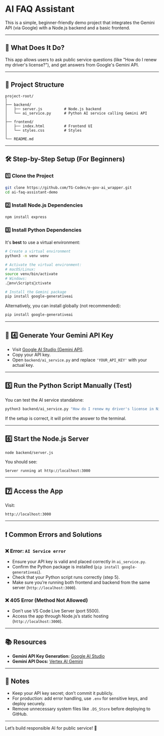# AI FAQ Assistant

This is a simple, beginner-friendly demo project that integrates the Gemini API (via Google) with a Node.js backend and a basic frontend.

---

## 🚀 What Does It Do?

This app allows users to ask public service questions (like "How do I renew my driver's license?"), and get answers from Google's Gemini API.

---

## 📁 Project Structure

```
project-root/
│
├── backend/
│   ├── server.js          # Node.js backend
│   └── ai_service.py      # Python AI service calling Gemini API
│
├── frontend/
│   ├── index.html         # Frontend UI
│   └── styles.css         # Styles
│
└── README.md
```

---

## 🛠️ Step-by-Step Setup (For Beginners)

### 1️⃣ Clone the Project

```bash
git clone https://github.com/TG-Codes/e-gov-ai_wrapper.git
cd ai-faq-assistant-demo
```

### 2️⃣ Install Node.js Dependencies

```bash
npm install express
```

### 3️⃣ Install Python Dependencies

It's **best** to use a virtual environment:

```bash
# Create a virtual environment
python3 -m venv venv

# Activate the virtual environment:
# macOS/Linux:
source venv/bin/activate
# Windows:
.env\Scriptsctivate

# Install the Gemini package
pip install google-generativeai
```

Alternatively, you can install globally (not recommended):
```bash
pip install google-generativeai
```

---

## 🔑 4️⃣ Generate Your Gemini API Key

- Visit [Google AI Studio (Gemini API)](https://makersuite.google.com/app/apikey).
- Copy your API key.
- Open `backend/ai_service.py` and replace `'YOUR_API_KEY'` with your actual key.

---

## 5️⃣ Run the Python Script Manually (Test)

You can test the AI service standalone:

```bash
python3 backend/ai_service.py "How do I renew my driver's license in Nigeria?"
```

If the setup is correct, it will print the answer to the terminal.

---

## 6️⃣ Start the Node.js Server

```bash
node backend/server.js
```

You should see:
```
Server running at http://localhost:3000
```

---

## 7️⃣ Access the App

Visit:
```
http://localhost:3000
```

---

## ❗ Common Errors and Solutions

### ❌ Error: `AI Service error`
- Ensure your API key is valid and placed correctly in `ai_service.py`.
- Confirm the Python package is installed (`pip install google-generativeai`).
- Check that your Python script runs correctly (step 5).
- Make sure you’re running both frontend and backend from the same server (`http://localhost:3000`).

### ❌ 405 Error (Method Not Allowed)
- Don’t use VS Code Live Server (port 5500).
- Access the app through Node.js’s static hosting (`http://localhost:3000`).

---

## 📚 Resources

- **Gemini API Key Generation:** [Google AI Studio](https://makersuite.google.com/app/apikey)
- **Gemini API Docs:** [Vertex AI Gemini](https://cloud.google.com/vertex-ai/generative-ai/docs/overview)

---

## 📝 Notes

- Keep your API key secret; don’t commit it publicly.
- For production: add error handling, use `.env` for sensitive keys, and deploy securely.
- Remove unnecessary system files like `.DS_Store` before deploying to GitHub.

---

Let’s build responsible AI for public service! 🌟
